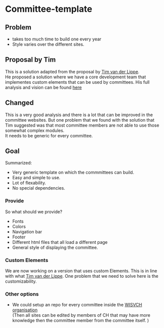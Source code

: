 # Committee-template

## Problem
- takes too much time to build one every year
- Style varies over the different sites.

## Proposal by Tim
This is a solution adapted from the proposal by [Tim van der Lippe](https://github.com/TimvdLippe).  
He proposed a solution where we have a core development team that implementes custom elements that can be used by committees. His full analysis and vision can be found [here](https://github.com/WISVCH/committee-website-vision/blob/master/README.md)  

## Changed
This is a very good analysis and there is a lot that can be improved in the committee websites. But one problem that we found with the solution that Tim suggested was that most committee members are not able to use those somewhat complex modules.  
It needs to be generic for every committee.

## Goal
Summarized: 
- Very generic template on which the commmittees can build. 
- Easy and simple to use. 
- Lot of flexability. 
- No special dependencies.

### Provide
So what should we provide?
- Fonts
- Colors
- Navigation bar
- Footer
- Different html files that all load a different page
- General style of displaying the committee.

### Custom Elements
We are now working on a version that uses custom Elements. This is in line with what [Tim van der Lippe](https://github.com/TimvdLippe). One problem that we need to solve here is the customizability.

### Other options
- We could setup an repo for every committee inside the [WISVCH organisation](https://github.com/WISVCH)  
(Then all sites can be edited by members of CH that may have more knowledge then the committee member from the committee itself. )

